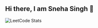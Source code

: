 ## Hi there, I am Sneha Singh 👋

![LeetCode Stats](https://leetcard.jacoblin.cool/snehasingh25?theme=dark&font=Donegal%20One&ext=heatmap)
<!--
**snehasingh-25/snehasingh-25** is a ✨ _special_ ✨ repository because its `README.md` (this file) appears on your GitHub profile.

Here are some ideas to get you started:

- 🔭 I’m currently working on ...
- 🌱 I’m currently learning ...
- 👯 I’m looking to collaborate on ...
- 🤔 I’m looking for help with ...
- 💬 Ask me about ...
- 📫 How to reach me: ...
- 😄 Pronouns: ...
- ⚡ Fun fact: ...
-->
